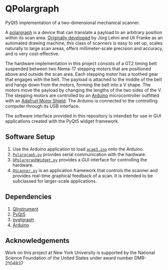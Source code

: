 # QPolargraph
PyQt5 implementation of a two-dimensional mechanical scanner.

A [polargraph](http://www.polargraph.co.uk/) 
is a device that can translate a payload to an arbitrary
position within its scan area.
[Originally developed](http://juerglehni.com/works/hektor) by
Jürg Lehni and Uli Franke as an automated drawing machine, this class of scanners is easy to set up,
scales naturally to large scan areas, offers millimeter-scale precision and accuracy, 
and is very cost-effective.

The hardware implementation in this project consists
of a GT2 timing belt suspended between two Nema-17 stepping motors that
are positioned above and outside the scan area. Each stepping motor
has a toothed gear that engages with the belt.
The payload is attached to the middle of the belt and hangs down from
the motors, forming the belt into a V shape. The motors move the payload
by changing the lengths of the two sides of the V.
The stepping motors are controlled by an
[Arduino](https://www.arduino.cc/) 
microcontroller outfitted with an
[Adafruit Motor Shield](https://www.adafruit.com/product/1438).
The Arduino is connected to the controlling computer through its USB interface.

The software interface provided in this repository is intended
for use in GUI applications created with
the PyQt5 widget framework. 

## Software Setup
1. Use the Arduino application to load [`acam3.ino`](/arduino/acam3/acam3.ino) onto the Arduino.
2. [`Polargraph.py`](/Polargraph.py) provides serial communication with the hardware.
3. [`QPolargraphWidget.py`](/QPolargraphWidget.py) provides a GUI interface for controlling the hardware.
4. [`QScanner.py`](/QScanner.py) is an application framework that controls the scanner and
provides real-time graphical feedback of a scan. It is intended to be subclassed for
larger-scale applications.

## Dependencies
1. [QInstrument](https://github.com/davidgrier/QInstrument)
2. [PyQt5](https://pypi.org/project/PyQt5/)
3. [pyqtgraph](https://www.pyqtgraph.org/)
4. [Arduino](https://www.arduino.cc/)

## Acknowledgements

Work on this project at New York University is supported by
the National Science Foundation of the United States under award
number DMR-2104837
